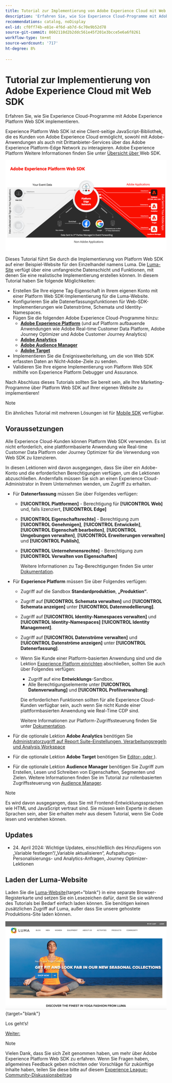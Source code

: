 ```yaml
---
title: Tutorial zur Implementierung von Adobe Experience Cloud mit Web SDK
description: 'Erfahren Sie, wie Sie Experience Cloud-Programme mit Adobe Experience Platform Web SDK implementieren. '
recommendations: catalog, noDisplay
exl-id: cf0ff74b-e81e-4f6d-ab7d-6c70e9b52d78
source-git-commit: 8602110d2b2ddc561e45f201e3bcce5e6a6f8261
workflow-type: tm+mt
source-wordcount: '717'
ht-degree: 8%

---
```


# Tutorial zur Implementierung von Adobe Experience Cloud mit Web SDK

Erfahren Sie, wie Sie Experience Cloud-Programme mit Adobe Experience Platform Web SDK implementieren. 

Experience Platform Web SDK ist eine Client-seitige JavaScript-Bibliothek, die es Kunden von Adobe Experience Cloud ermöglicht, sowohl mit Adobe-Anwendungen als auch mit Drittanbieter-Services über das Adobe Experience Platform-Edge Network zu interagieren. Adobe Experience Platform Weitere Informationen finden Sie unter [Übersicht über ](https://experienceleague.adobe.com/de/docs/experience-platform/edge/home) Web SDK.

![Architektur von Experience Platform Web SDK](assets/dc-websdk.png)

Dieses Tutorial führt Sie durch die Implementierung von Platform Web SDK auf einer Beispiel-Website für den Einzelhandel namens Luma. Die [Luma-Site](https://luma.enablementadobe.com/content/luma/us/en.html) verfügt über eine umfangreiche Datenschicht und Funktionen, mit denen Sie eine realistische Implementierung erstellen können. In diesem Tutorial haben Sie folgende Möglichkeiten:

* Erstellen Sie Ihre eigene Tag-Eigenschaft in Ihrem eigenen Konto mit einer Platform Web SDK-Implementierung für die Luma-Website.
* Konfigurieren Sie alle Datenerfassungsfunktionen für Web-SDK-Implementierungen wie Datenströme, Schemata und Identity-Namespaces.
* Fügen Sie die folgenden Adobe Experience Cloud-Programme hinzu:
   * **[Adobe Experience Platform](setup-experience-platform.md)** (und auf Platform aufbauende Anwendungen wie Adobe Real-time Customer Data Platform, Adobe Journey Optimizer und Adobe Customer Journey Analytics)
   * **[Adobe Analytics](setup-analytics.md)**
   * **[Adobe Audience Manager](setup-audience-manager.md)**
   * **[Adobe Target](setup-target.md)**
* Implementieren Sie die Ereignisweiterleitung, um die von Web SDK erfassten Daten an Nicht-Adobe-Ziele zu senden.
* Validieren Sie Ihre eigene Implementierung von Platform Web SDK mithilfe von Experience Platform Debugger und Assurance.

Nach Abschluss dieses Tutorials sollten Sie bereit sein, alle Ihre Marketing-Programme über Platform Web SDK auf Ihrer eigenen Website zu implementieren!


>[!NOTE]
>
>Ein ähnliches Tutorial mit mehreren Lösungen ist für [Mobile SDK](../tutorial-mobile-sdk/overview.md) verfügbar.

## Voraussetzungen

Alle Experience Cloud-Kunden können Platform Web SDK verwenden. Es ist nicht erforderlich, eine plattformbasierte Anwendung wie Real-time Customer Data Platform oder Journey Optimizer für die Verwendung von Web SDK zu lizenzieren.

In diesen Lektionen wird davon ausgegangen, dass Sie über ein Adobe-Konto und die erforderlichen Berechtigungen verfügen, um die Lektionen abzuschließen. Andernfalls müssen Sie sich an einen Experience Cloud-Administrator in Ihrem Unternehmen wenden, um Zugriff zu erhalten.

* Für **Datenerfassung** müssen Sie über Folgendes verfügen:
   * **[!UICONTROL Plattformen]** - Berechtigung für **[!UICONTROL Web]** und, falls lizenziert, **[!UICONTROL Edge]**
   * **[!UICONTROL Eigenschaftsrechte]** - Berechtigung zum **[!UICONTROL Genehmigen]**, **[!UICONTROL Entwickeln]**, **[!UICONTROL Eigenschaft bearbeiten]**, **[!UICONTROL Umgebungen verwalten]**, **[!UICONTROL Erweiterungen verwalten]** und **[!UICONTROL Publish]**,
   * **[!UICONTROL Unternehmensrechte]** - Berechtigung zum **[!UICONTROL Verwalten von Eigenschaften]**

     Weitere Informationen zu Tag-Berechtigungen finden Sie unter [Dokumentation](https://experienceleague.adobe.com/de/docs/experience-platform/tags/admin/user-permissions).

* Für **Experience Platform** müssen Sie über Folgendes verfügen:

   * Zugriff auf die Sandbox **Standardproduktion**, **„Produktion“**.
   * Zugriff auf **[!UICONTROL Schemata verwalten]** und **[!UICONTROL Schemata anzeigen]** unter **[!UICONTROL Datenmodellierung]**.
   * Zugriff auf **[!UICONTROL Identity-Namespaces verwalten]** und **[!UICONTROL Identity-Namespaces]** **[!UICONTROL Identity Management]**.
   * Zugriff auf **[!UICONTROL Datenströme verwalten]** und **[!UICONTROL Datenströme anzeigen]** unter **[!UICONTROL Datenerfassung]**.
   * Wenn Sie Kunde einer Platform-basierten Anwendung sind und die Lektion [Experience Platform einrichten](setup-experience-platform.md) abschließen, sollten Sie auch über Folgendes verfügen:
      * Zugriff auf eine **Entwicklungs**-Sandbox.
      * Alle Berechtigungselemente unter **[!UICONTROL Datenverwaltung]** und **[!UICONTROL Profilverwaltung]**:

     Die erforderlichen Funktionen sollten für alle Experience Cloud-Kunden verfügbar sein, auch wenn Sie nicht Kunde einer plattformbasierten Anwendung wie Real-Time CDP sind.

     Weitere Informationen zur Platform-Zugriffssteuerung finden Sie unter [Dokumentation](https://experienceleague.adobe.com/de/docs/experience-platform/access-control/home).

* Für die optionale Lektion **Adobe Analytics** benötigen Sie [Administratorzugriff auf Report Suite-Einstellungen, Verarbeitungsregeln und Analysis Workspace](https://experienceleague.adobe.com/de/docs/analytics/admin/admin-console/home)

* Für die optionale Lektion **Adobe Target** benötigen Sie [Editor- oder ](https://experienceleague.adobe.com/de/docs/target/using/administer/manage-users/enterprise/properties-overview#section_8C425E43E5DD4111BBFC734A2B7ABC80)).

* Für die optionale Lektion **Audience Manager** benötigen Sie Zugriff zum Erstellen, Lesen und Schreiben von Eigenschaften, Segmenten und Zielen. Weitere Informationen finden Sie im Tutorial zur rollenbasierten Zugriffssteuerung von [Audience Manager](https://experienceleague.adobe.com/de/docs/audience-manager-learn/tutorials/setup-and-admin/user-management/setting-permissions-with-role-based-access-control).


>[!NOTE]
>
>Es wird davon ausgegangen, dass Sie mit Frontend-Entwicklungssprachen wie HTML und JavaScript vertraut sind. Sie müssen kein Experte in diesen Sprachen sein, aber Sie erhalten mehr aus diesem Tutorial, wenn Sie Code lesen und verstehen können.

## Updates

* &#x200B;24. April 2024: Wichtige Updates, einschließlich des Hinzufügens von „Variable festlegen“/„Variable aktualisieren“, Aufspaltungs-Personalisierungs- und Analytics-Anfragen, Journey Optimizer-Lektionen

## Laden der Luma-Website

Laden Sie die [Luma-Website](https://luma.enablementadobe.com/content/luma/us/en.html){target="blank"} in eine separate Browser-Registerkarte und setzen Sie ein Lesezeichen dafür, damit Sie sie während des Tutorials bei Bedarf einfach laden können. Sie benötigen keinen zusätzlichen Zugriff auf Luma, außer dass Sie unsere gehostete Produktions-Site laden können.

[![Luma-Website](assets/old-overview-luma.png)](https://luma.enablementadobe.com/content/luma/us/en.html){target="blank"}

Los geht‘s!

[Weiter: ](configure-schemas.md)

>[!NOTE]
>
>Vielen Dank, dass Sie sich Zeit genommen haben, um mehr über Adobe Experience Platform Web SDK zu erfahren. Wenn Sie Fragen haben, allgemeines Feedback geben möchten oder Vorschläge für zukünftige Inhalte haben, teilen Sie diese bitte auf diesem [Experience League-Community-Diskussionsbeitrag](https://experienceleaguecommunities.adobe.com/t5/adobe-experience-platform-data/tutorial-discussion-implement-adobe-experience-cloud-with-web/td-p/444996?profile.language=de)
